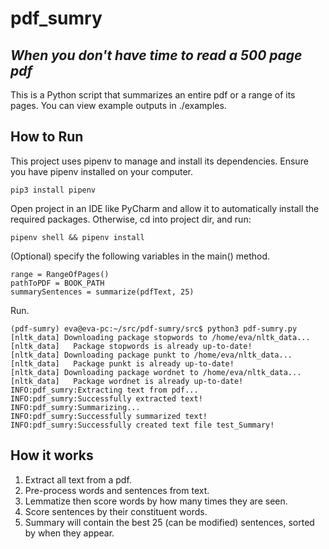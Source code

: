 # pdf_sumry
## _When you don't have time to read a 500 page pdf_

This is a Python script that summarizes an entire pdf or a range of its pages. You can view example outputs in ./examples.

## How to Run
This project uses pipenv to manage and install its dependencies. Ensure you have pipenv installed on your computer.
```
pip3 install pipenv
```
Open project in an IDE like PyCharm and allow it to automatically install the required packages. Otherwise, cd into project dir, and run:
```
pipenv shell && pipenv install
```
(Optional) specify the following variables in the main() method.
```
range = RangeOfPages()
pathToPDF = BOOK_PATH
summarySentences = summarize(pdfText, 25)
```
Run.
```
(pdf-sumry) eva@eva-pc:~/src/pdf-sumry/src$ python3 pdf-sumry.py 
[nltk_data] Downloading package stopwords to /home/eva/nltk_data...
[nltk_data]   Package stopwords is already up-to-date!
[nltk_data] Downloading package punkt to /home/eva/nltk_data...
[nltk_data]   Package punkt is already up-to-date!
[nltk_data] Downloading package wordnet to /home/eva/nltk_data...
[nltk_data]   Package wordnet is already up-to-date!
INFO:pdf_sumry:Extracting text from pdf...
INFO:pdf_sumry:Successfully extracted text!
INFO:pdf_sumry:Summarizing...
INFO:pdf_sumry:Successfully summarized text!
INFO:pdf_sumry:Successfully created text file test_Summary!
```

## How it works
1) Extract all text from a pdf.
2) Pre-process words and sentences from text.
3) Lemmatize then score words by how many times they are seen.
4) Score sentences by their constituent words.
5) Summary will contain the best 25 (can be modified) sentences, sorted by when they appear.
